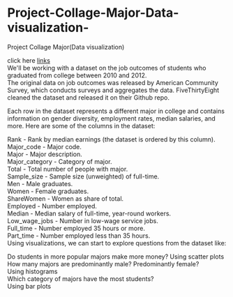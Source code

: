# Project-Collage-Major-Data-visualization-
Project Collage Major(Data visualization)

click here [links](https://data.world/fivethirtyeight/college-majors)<br>
We'll be working with a dataset on the job outcomes of students who graduated from college between 2010 and 2012.<br> The original data on job outcomes was released by American Community Survey, which conducts surveys and aggregates the data. FiveThirtyEight cleaned the dataset and released it on their Github repo.

Each row in the dataset represents a different major in college and contains information on gender diversity, employment rates, median salaries, and more. Here are some of the columns in the dataset:

Rank - Rank by median earnings (the dataset is ordered by this column).
Major_code - Major code.<br>
Major - Major description.<br>
Major_category - Category of major.<br>
Total - Total number of people with major.<br>
Sample_size - Sample size (unweighted) of full-time.<br>
Men - Male graduates.<br>
Women - Female graduates.<br>
ShareWomen - Women as share of total.<br>
Employed - Number employed.<br>
Median - Median salary of full-time, year-round workers.<br>
Low_wage_jobs - Number in low-wage service jobs.<br>
Full_time - Number employed 35 hours or more.<br>
Part_time - Number employed less than 35 hours.<br>
Using visualizations, we can start to explore questions from the dataset like:

Do students in more popular majors make more money?
Using scatter plots<br>
How many majors are predominantly male? Predominantly female?<br>
Using histograms<br>
Which category of majors have the most students?<br>
Using bar plots
